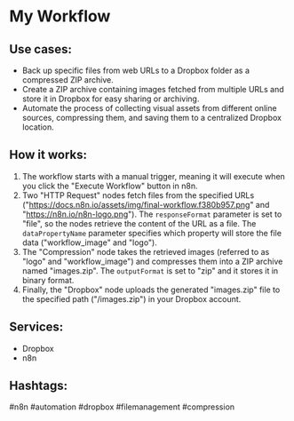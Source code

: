 # My Workflow

## Use cases:

- Back up specific files from web URLs to a Dropbox folder as a compressed ZIP archive.
- Create a ZIP archive containing images fetched from multiple URLs and store it in Dropbox for easy sharing or archiving.
- Automate the process of collecting visual assets from different online sources, compressing them, and saving them to a centralized Dropbox location.

## How it works:

1.  The workflow starts with a manual trigger, meaning it will execute when you click the "Execute Workflow" button in n8n.
2.  Two "HTTP Request" nodes fetch files from the specified URLs ("https://docs.n8n.io/assets/img/final-workflow.f380b957.png" and "https://n8n.io/n8n-logo.png"). The `responseFormat` parameter is set to "file", so the nodes retrieve the content of the URL as a file. The `dataPropertyName` parameter specifies which property will store the file data ("workflow_image" and "logo").
3.  The "Compression" node takes the retrieved images (referred to as "logo" and "workflow_image") and compresses them into a ZIP archive named "images.zip". The `outputFormat` is set to "zip" and it stores it in binary format.
4.  Finally, the "Dropbox" node uploads the generated "images.zip" file to the specified path ("/images.zip") in your Dropbox account.

## Services:

-   Dropbox
-   n8n

## Hashtags:

#n8n #automation #dropbox #filemanagement #compression
